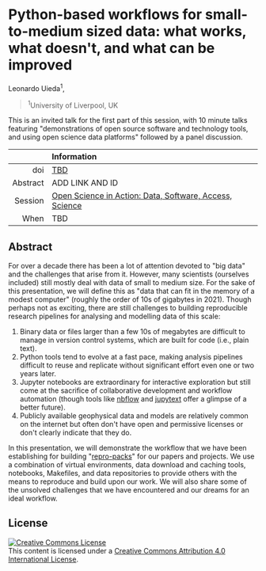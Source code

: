 # Python-based workflows for small-to-medium sized data: what works, what doesn't, and what can be improved

Leonardo Uieda<sup>1</sup>,

> <sup>1</sup>University of Liverpool, UK
> <br>
>

This is an invited talk for the first part of this session, with 10 minute
talks featuring "demonstrations of open source software and technology tools,
and using open science data platforms" followed by a panel discussion.

| | Information |
|---:|:----|
| doi | [TBD](https://doi.org/TBD) |
| Abstract | ADD LINK AND ID |
| Session | [Open Science in Action: Data, Software, Access, Science](https://agu.confex.com/agu/fm21/prelim.cgi/Session/122142) |
| When | TBD |

## Abstract

For over a decade there has been a lot of attention devoted to "big data" and
the challenges that arise from it.
However, many scientists (ourselves included) still mostly deal with data of
small to medium size.
For the sake of this presentation, we will define this as "data that can fit in
the memory of a modest computer" (roughly the order of 10s of gigabytes in
2021).
Though perhaps not as exciting, there are still challenges to building
reproducible research pipelines for analysing and modelling data of this scale:

1. Binary data or files larger than a few 10s of megabytes are difficult to
   manage in version control systems, which are built for code (i.e., plain
   text).
1. Python tools tend to evolve at a fast pace, making analysis pipelines
   difficult to reuse and replicate without significant effort even one or two
   years later.
1. Jupyter notebooks are extraordinary for interactive exploration but still
   come at the sacrifice of collaborative development and workflow automation
   (though tools like [nbflow](https://github.com/jhamrick/nbflow/) and
   [jupytext](https://github.com/mwouts/jupytext) offer a glimpse of a better
   future).
1. Publicly available geophysical data and models are relatively common on the
   internet but often don't have open and permissive licenses or don't clearly
   indicate that they do.

In this presentation, we will demonstrate the workflow that we have been
establishing for building
"[repro-packs](https://lorenabarba.com/blog/how-repro-packs-can-save-your-future-self/)"
for our papers and projects.
We use a combination of virtual environments, data download and caching tools,
notebooks, Makefiles, and data repositories to provide others with the means to
reproduce and build upon our work.
We will also share some of the unsolved challenges that we have encountered and
our dreams for an ideal workflow.

## License

<a rel="license" href="http://creativecommons.org/licenses/by/4.0/"><img
alt="Creative Commons License" style="border-width:0"
src="https://i.creativecommons.org/l/by/4.0/88x31.png" /></a><br>
This content is licensed under a <a rel="license"
href="http://creativecommons.org/licenses/by/4.0/">Creative Commons Attribution
4.0 International License</a>.
